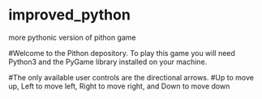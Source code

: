 # improved_python
more pythonic version of pithon game

#Welcome to the Pithon depository. To play this game you will need Python3 and the PyGame library installed on your machine. 

#The only available user controls are the directional arrows. 
#Up to move up, Left to move left, Right to move right, and Down to move down

